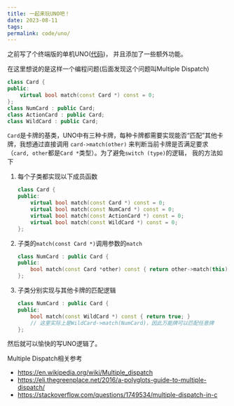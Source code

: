 ```yaml
---
title: 一起来玩UNO吧！
date: 2023-08-11
tags:
permalink: code/uno/
---
```


之前写了个终端版的单机UNO([代码](https://github.com/liphx/code/blob/main/src/cplusplus/tools/uno.cpp))，
并且添加了一些额外功能。

在这里想说的是这样一个编程问题(后面发现这个问题叫Multiple Dispatch)

```cpp
class Card {
public:
    virtual bool match(const Card *) const = 0;
};
class NumCard : public Card;
class ActionCard : public Card;
class WildCard : public Card;
```

`Card`是卡牌的基类，UNO中有三种卡牌，每种卡牌都需要实现能否“匹配”其他卡牌，我想通过直接调用
`card->match(other)` 来判断当前卡牌是否满足要求（`card, other`都是`Card *`类型）。为了避免`switch (type)`的逻辑，
我的方法如下

1. 每个子类都实现以下成员函数

   ```cpp
   class Card {
   public:
       virtual bool match(const Card *) const = 0;
       virtual bool match(const NumCard *) const = 0;
       virtual bool match(const ActionCard *) const = 0;
       virtual bool match(const WildCard *) const = 0;
   };
   ```

2. 子类的`match(const Card *)`调用参数的`match`

   ```cpp
   class NumCard : public Card {
   public:
       bool match(const Card *other) const { return other->match(this); }
   };
   ```

3. 子类分别实现与其他卡牌的匹配逻辑

   ```cpp
   class NumCard : public Card {
   public:
       bool match(const WildCard *) const { return true; }
       // 这里实际上是WildCard->match(NumCard)，因此万能牌可以匹配任意牌
   };
   ```

然后就可以愉快的写UNO逻辑了。

Multiple Dispatch相关参考

- <https://en.wikipedia.org/wiki/Multiple_dispatch>
- <https://eli.thegreenplace.net/2016/a-polyglots-guide-to-multiple-dispatch/>
- <https://stackoverflow.com/questions/1749534/multiple-dispatch-in-c>
